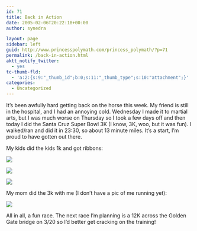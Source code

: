 ```yaml
---
id: 71
title: Back in Action
date: 2005-02-06T20:22:18+00:00
author: synedra

layout: page
sidebar: left
guid: http://www.princesspolymath.com/princess_polymath/?p=71
permalink: /back-in-action.html
aktt_notify_twitter:
  - yes
tc-thumb-fld:
  - 'a:2:{s:9:"_thumb_id";b:0;s:11:"_thumb_type";s:10:"attachment";}'
categories:
  - Uncategorized
---
```

It&#8217;s been awfully hard getting back on the horse this week. My friend is still in the hospital, and I had an annoying cold. Wednesday I made it to martial arts, but I was much worse on Thursday so I took a few days off and then today I did the Santa Cruz Super Bowl 3K (I know, 3K, woo, but it was fun). I walked/ran and did it in 23:30, so about 13 minute miles. It&#8217;s a start, I&#8217;m proud to have gotten out there.
  
My kids did the kids 1k and got ribbons:
  
![](http://www.perlgoddess.com/blog/images/bigdig.jpg)
  
![](http://www.perlgoddess.com/blog/images/bitty.jpg)
  
![](http://www.perlgoddess.com/blog/images/ribbon.jpg)
  
My mom did the 3k with me (I don&#8217;t have a pic of me running yet):
  
![](http://www.perlgoddess.com/blog/images/mom.jpg)
  
All in all, a fun race. The next race I&#8217;m planning is a 12K across the Golden Gate bridge on 3/20 so I&#8217;d better get cracking on the training!